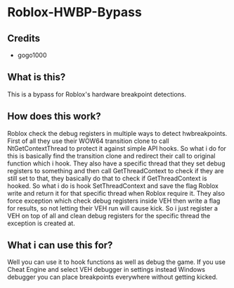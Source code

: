 # Roblox-HWBP-Bypass
## Credits
* gogo1000

## What is this?
This is a bypass for Roblox's hardware breakpoint detections.

## How does this work?
Roblox check the debug registers in multiple ways to detect hwbreakpoints. First of all they use their WOW64 transition clone to call NtGetContextThread to protect it against simple API hooks. So what i do for this is basically find the transition clone and redirect their call to original function which i hook. They also have a specific thread that they set debug registers to something and then call GetThreadContext to check if they are still set to that, they basically do that to check if GetThreadContext is hooked. So what i do is hook SetThreadContext and save the flag Roblox write and return it for that specific thread when Roblox require it. They also force exception which check debug registers inside VEH then write a flag for results, so not letting their VEH run will cause kick. So i just register a VEH on top of all and clean debug registers for the specific thread the exception is created at.

## What i can use this for?
Well you can use it to hook functions as well as debug the game. If you use Cheat Engine and select VEH debugger in settings instead Windows debugger you can place breakpoints everywhere without getting kicked.
